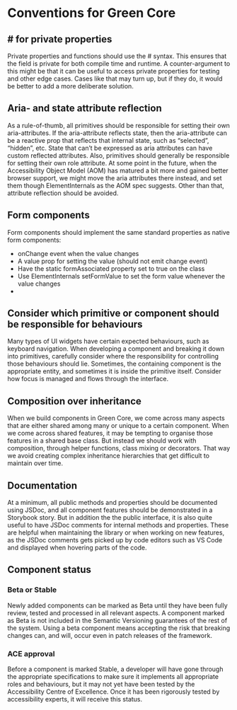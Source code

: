 # Conventions for Green Core

## \# for private properties

Private properties and functions should use the # syntax. This ensures that the field is private for both compile time and runtime. A counter-argument to this might be that it can be useful to access private properties for testing and other edge cases. Cases like that may turn up, but if they do, it would be better to add a more deliberate solution.

## Aria- and state attribute reflection

As a rule-of-thumb, all primitives should be responsible for setting their own aria-attributes. If the aria-attribute reflects state, then the aria-attribute can be a reactive prop that reflects that internal state, such as “selected”, “hidden”, etc. State that can’t be expressed as aria attributes can have custom reflected attributes.
Also, primitives should generally be responsible for setting their own role attribute.
At some point in the future, when the Accessibility Object Model (AOM) has matured a bit more and gained better browser support, we might move the aria attributes there instead, and set them though ElementInternals as the AOM spec suggests.
Other than that, attribute reflection should be avoided.

## Form components

Form components should implement the same standard properties as native form components:

- onChange event when the value changes
- A value prop for setting the value (should not emit change event)
- Have the static formAssociated property set to true on the class
- Use ElementInternals setFormValue to set the form value whenever the value changes
-

## Consider which primitive or component should be responsible for behaviours

Many types of UI widgets have certain expected behaviours, such as keyboard navigation. When developing a component and breaking it down into primitives, carefully consider where the responsibility for controlling those behaviours should lie. Sometimes, the containing component is the appropriate entity, and sometimes it is inside the primitive itself. Consider how focus is managed and flows through the interface.

## Composition over inheritance

When we build components in Green Core, we come across many aspects that are either shared among many or unique to a certain component. When we come across shared features, it may be tempting to organise those features in a shared base class. But instead we should work with composition, through helper functions, class mixing or decorators. That way we avoid creating complex inheritance hierarchies that get difficult to maintain over time.

## Documentation

At a minimum, all public methods and properties should be documented using JSDoc, and all component features should be demonstrated in a Storybook story.
But in addition the the public interface, it is also quite useful to have JSDoc comments for internal methods and properties. These are helpful when maintaining the library or when working on new features, as the JSDoc comments gets picked up by code editors such as VS Code and displayed when hovering parts of the code.

## Component status

### Beta or Stable

Newly added components can be marked as Beta until they have been fully review, tested and processed in all relevant aspects. A component marked as Beta is not included in the Semantic Versioning guarantees of the rest of the system. Using a beta component means accepting the risk that breaking changes can, and will, occur even in patch releases of the framework.

### ACE approval

Before a component is marked Stable, a developer will have gone through the appropriate specifications to make sure it implements all appropriate roles and behaviours, but it may not yet have been tested by the Accessibility Centre of Excellence.
Once it has been rigorously tested by accessibility experts, it will receive this status.
